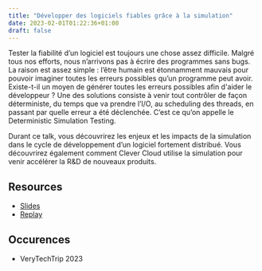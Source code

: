 ```yaml
---
title: "Développer des logiciels fiables grâce à la simulation"
date: 2023-02-01T01:22:36+01:00
draft: false
---
```


Tester la fiabilité d’un logiciel est toujours une chose assez difficile. Malgré tous nos efforts, nous n’arrivons pas à écrire des programmes sans bugs. La raison est assez simple : l’être humain est étonnamment mauvais pour pouvoir imaginer toutes les erreurs possibles qu’un programme peut avoir. Existe-t-il un moyen de générer toutes les erreurs possibles afin d'aider le développeur ?
Une des solutions consiste à venir tout contrôler de façon déterministe, du temps que va prendre l’I/O, au scheduling des threads, en passant par quelle erreur a été déclenchée. C’est ce qu’on appelle le Deterministic Simulation Testing.

Durant ce talk, vous découvrirez les enjeux et les impacts de la simulation dans le cycle de développement d’un logiciel fortement distribué. Vous découvrirez également comment Clever Cloud utilise la simulation pour venir accélérer la R&D de nouveaux produits.

## Resources

* [Slides](https://docs.google.com/presentation/d/1XGh1xmHdlI50PvP3D6gp5o7afhiwCmI7swOdmx14R50/edit?usp=sharing)
* [Replay](https://verytechtrip.ovhcloud.com/fr/media/oembed/c2ac2738d580f1fff4bc7066fcd96cdf/)

## Occurences

* VeryTechTrip 2023
